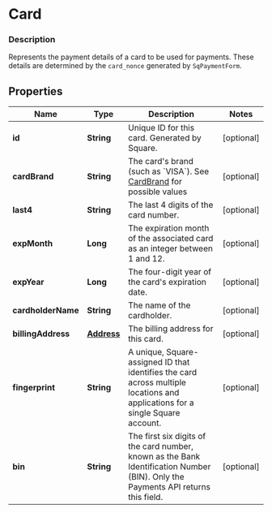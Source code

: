 
# Card

### Description

Represents the payment details of a card to be used for payments. These details are determined by the `card_nonce` generated by `SqPaymentForm`.

## Properties
Name | Type | Description | Notes
------------ | ------------- | ------------- | -------------
**id** | **String** | Unique ID for this card. Generated by Square. |  [optional]
**cardBrand** | **String** | The card&#39;s brand (such as &#x60;VISA&#x60;). See [CardBrand](#type-cardbrand) for possible values |  [optional]
**last4** | **String** | The last 4 digits of the card number. |  [optional]
**expMonth** | **Long** | The expiration month of the associated card as an integer between 1 and 12. |  [optional]
**expYear** | **Long** | The four-digit year of the card&#39;s expiration date. |  [optional]
**cardholderName** | **String** | The name of the cardholder. |  [optional]
**billingAddress** | [**Address**](Address.md) | The billing address for this card. |  [optional]
**fingerprint** | **String** | A unique, Square-assigned ID that identifies the card across multiple locations and applications for a single Square account. |  [optional]
**bin** | **String** | The first six digits of the card number, known as the Bank Identification Number (BIN). Only the Payments API returns this field. |  [optional]



